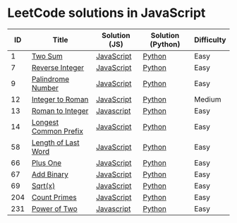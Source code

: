 # LeetCode solutions in JavaScript


| ID | Title | Solution (JS) | Solution (Python) | Difficulty |
| --- | --- | --- | --- | --- |
| 1 | [Two Sum](https://leetcode.com/problems/two-sum/) | [JavaScript](https://github.com/saqib40/LeetCode/blob/main/Solutions/1.js) | [Python]() | Easy |
| 7 | [Reverse Integer](https://leetcode.com/problems/reverse-integer/) | [JavaScript](https://github.com/saqib40/LeetCode/blob/main/Solutions/7.js) | [Python]() | Easy |
| 9 | [Palindrome Number](https://leetcode.com/problems/palindrome-number/) | [JavaScript](https://github.com/saqib40/LeetCode/blob/main/Solutions/9.js) | [Python]() | Easy |
| 12 | [Integer to Roman](https://leetcode.com/problems/integer-to-roman/) | [JavaScript](https://github.com/saqib40/LeetCode/blob/main/Solutions/12.js) | [Python]() | Medium |
| 13 | [Roman to Integer](https://leetcode.com/problems/roman-to-integer/) | [Javascript](https://github.com/saqib40/LeetCode/blob/main/Solutions/13.js) | [Python]() | Easy |
| 14 | [Longest Common Prefix](https://leetcode.com/problems/longest-common-prefix/) | [JavaScript](https://github.com/saqib40/LeetCode/blob/main/Solutions/14.js) | [Python]() | Easy |
| 58 | [Length of Last Word](https://leetcode.com/problems/length-of-last-word/) | [JavaScript](https://github.com/saqib40/LeetCode/blob/main/Solutions/58.js) | [Python]() | Easy |
| 66 | [Plus One](https://leetcode.com/problems/plus-one/) | [JavaScript](https://github.com/saqib40/LeetCode/blob/main/Solutions/66.js) | [Python]() | Easy |
| 67 | [Add Binary](https://leetcode.com/problems/add-binary/) | [JavaScript](https://github.com/saqib40/LeetCode/blob/main/Solutions/67.js) | [Python]() | Easy |
| 69 | [Sqrt(x)](https://leetcode.com/problems/sqrtx/) | [JavaScript](https://github.com/saqib40/LeetCode/blob/main/Solutions/69.js) | [Python]() | Easy |
| 204 | [Count Primes](https://leetcode.com/problems/count-primes/) | [JavaScript](https://github.com/saqib40/LeetCode/blob/main/Solutions/204.js) | [Python]() | Easy |
| 231 | [Power of Two](https://leetcode.com/problems/power-of-two/) | [Javascript](https://github.com/saqib40/LeetCode/blob/main/Solutions/231.js) | [Python]() | Easy |
